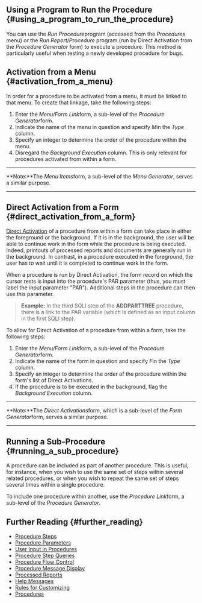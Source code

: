 ## Using a Program to Run the Procedure {#using_a_program_to_run_the_procedure}

You can use the *Run Procedure*program (accessed from the *Procedures*
menu) or the *Run Report/Procedure* program (run by Direct Activation
from the *Procedure Generator* form) to execute a procedure. This method
is particularly useful when testing a newly developed procedure for
bugs.

## Activation from a Menu {#activation_from_a_menu}

In order for a procedure to be activated from a menu, it must be linked
to that menu. To create that linkage, take the following steps:

1.  Enter the *Menu/Form Link*form, a sub-level of the *Procedure
    Generator*form.
2.  Indicate the name of the menu in question and specify *M*in the
    *Type* column.
3.  Specify an integer to determine the order of the procedure within
    the menu.
4.  Disregard the *Background Execution* column. This is only relevant
    for procedures activated from within a form.

------------------------------------------------------------------------

**Note:**The *Menu Items*form, a sub-level of the *Menu Generator*,
serves a similar purpose.

------------------------------------------------------------------------

## Direct Activation from a Form {#direct_activation_from_a_form}

[Direct Activation](Direct_Activations "wikilink") of a procedure from
within a form can take place in either the foreground or the background.
If it is in the background, the user will be able to continue work in
the form while the procedure is being executed. Indeed, printouts of
processed reports and documents are generally run in the background. In
contrast, in a procedure executed in the foreground, the user has to
wait until it is completed to continue work in the form.

When a procedure is run by Direct Activation, the form record on which
the cursor rests is input into the procedure's PAR parameter (thus, you
must label the input parameter "PAR"). Additional steps in the procedure
can then use this parameter.

> **Example:** In the third SQLI step of the **ADDPARTTREE** procedure,
> there is a link to the PAR variable (which is defined as an input
> column in the first SQLI step).

To allow for Direct Activation of a procedure from within a form, take
the following steps:

1.  Enter the *Menu/Form Link*form, a sub-level of the *Procedure
    Generator*form.
2.  Indicate the name of the form in question and specify *F*in the
    *Type* column.
3.  Specify an integer to determine the order of the procedure within
    the form's list of Direct Activations.
4.  If the procedure is to be executed in the background, flag the
    *Background Execution* column.

------------------------------------------------------------------------

**Note:**The *Direct Activations*form, which is a sub-level of the *Form
Generator*form, serves a similar purpose.

------------------------------------------------------------------------

## Running a Sub-Procedure {#running_a_sub_procedure}

A procedure can be included as part of another procedure. This is
useful, for instance, when you wish to use the same set of steps within
several related procedures, or when you wish to repeat the same set of
steps several times within a single procedure.

To include one procedure within another, use the *Procedure Link*form, a
sub-level of the *Procedure Generator*.

## Further Reading {#further_reading}

-   [Procedure Steps](Procedure_Steps "wikilink")
-   [Procedure Parameters](Procedure_Parameters "wikilink")
-   [User Input in Procedures](User_Input_in_Procedures "wikilink")
-   [Procedure Step Queries](Procedure_Step_Queries "wikilink")
-   [Procedure Flow Control](Procedure_Flow_Control "wikilink")
-   [Procedure Message Display](Procedure_Message_Display "wikilink")
-   [Processed Reports](Processed_Reports "wikilink")
-   [Help Messages](Help_Messages "wikilink")
-   [Rules for Customizing](Rules_for_Customizing "wikilink")
-   [Procedures](Procedures "wikilink")
